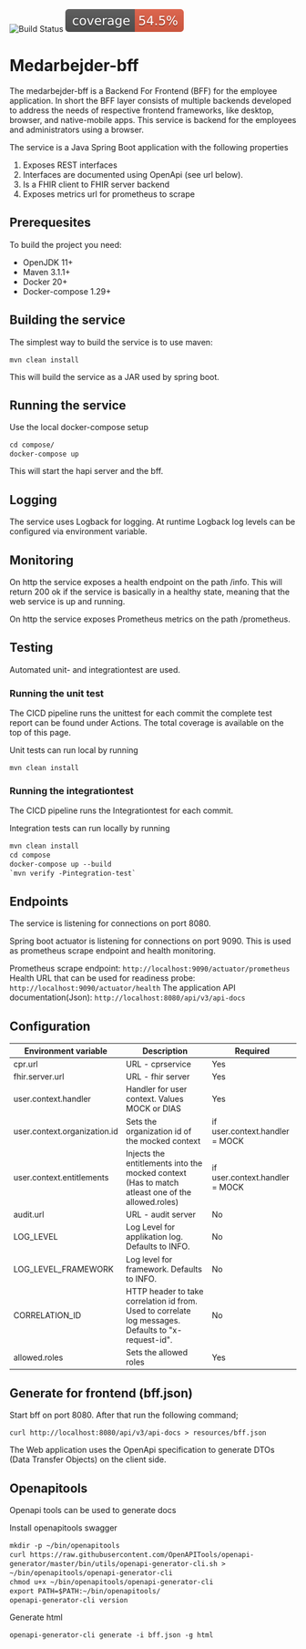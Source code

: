 ![Build Status](https://github.com/KvalitetsIT/hjemmebehandling-medarbejder-bff/workflows/CICD/badge.svg) ![Test Coverage](.github/badges/jacoco.svg)
# Medarbejder-bff

The medarbejder-bff is a Backend For Frontend (BFF) for the employee application. In short the BFF layer consists of multiple backends developed to address the needs of respective frontend frameworks, like desktop, browser, and native-mobile apps. This service is backend for the employees and administrators using a browser.  

The service is a Java Spring Boot application with the following properties

1. Exposes REST interfaces 
2. Interfaces are documented using OpenApi (see url below). 
3. Is a FHIR client to FHIR server backend
4. Exposes metrics url for prometheus to scrape

## Prerequesites
To build the project you need:

 * OpenJDK 11+
 * Maven 3.1.1+
 * Docker 20+
 * Docker-compose 1.29+

## Building the service

The simplest way to build the service is to use maven:

```
mvn clean install
```

This will build the service as a JAR used by spring boot.

## Running the service
Use the local docker-compose setup

```
cd compose/
docker-compose up
```
This will start the hapi server and the bff.

## Logging

The service uses Logback for logging. At runtime Logback log levels can be configured via environment variable.


## Monitoring

On http the service exposes a health endpoint on the path /info. This will return 200 ok if the service is basically in a healthy state, meaning that the web service is up and running.

On http the service exposes Prometheus metrics on the path /prometheus. 

## Testing
Automated unit- and integrationtest are used.

### Running the unit test
The CICD pipeline runs the unittest for each commit the complete test report can be found under Actions. The total coverage is available on the top of this page.

Unit tests can run local by running

```
mvn clean install
```

### Running the integrationtest
The CICD pipeline runs the Integrationtest for each commit.

Integration tests can run locally by running

```
mvn clean install
cd compose 
docker-compose up --build
`mvn verify -Pintegration-test`
```

## Endpoints

The service is listening for connections on port 8080.

Spring boot actuator is listening for connections on port 9090. This is used as prometheus scrape endpoint and health monitoring. 

Prometheus scrape endpoint: `http://localhost:9090/actuator/prometheus`  
Health URL that can be used for readiness probe: `http://localhost:9090/actuator/health`
The application API documentation(Json): `http://localhost:8080/api/v3/api-docs`

## Configuration

| Environment variable         | Description                                                                                          | Required                       |
|------------------------------|------------------------------------------------------------------------------------------------------|--------------------------------|
| cpr.url                      | URL - cprservice                                                                                     | Yes                            |
| fhir.server.url              | URL - fhir server                                                                                    | Yes                            |
| user.context.handler         | Handler for user context. Values MOCK or DIAS                                                        | Yes                            |
| user.context.organization.id | Sets the organization id of the mocked context                                                       | if user.context.handler = MOCK |
| user.context.entitlements    | Injects the entitlements into the mocked context (Has to match atleast one of the allowed.roles)     | if user.context.handler = MOCK |
| audit.url                    | URL - audit server                                                                                   | No                             |
| LOG_LEVEL                    | Log Level for applikation  log. Defaults to INFO.                                                    | No                             |
| LOG_LEVEL_FRAMEWORK          | Log level for framework. Defaults to INFO.                                                           | No                             |
| CORRELATION_ID               | HTTP header to take correlation id from. Used to correlate log messages. Defaults to "x-request-id". | No                             |
| allowed.roles                | Sets the allowed roles                                                                               | Yes                            |

## Generate for frontend (bff.json)
Start bff on port 8080. After that run the following command;

```
curl http://localhost:8080/api/v3/api-docs > resources/bff.json
```

The Web application uses the OpenApi specification to generate DTOs (Data Transfer Objects) on the client side.

## Openapitools
Openapi tools can be used to generate docs

Install openapitools
swagger
```shell
mkdir -p ~/bin/openapitools
curl https://raw.githubusercontent.com/OpenAPITools/openapi-generator/master/bin/utils/openapi-generator-cli.sh > ~/bin/openapitools/openapi-generator-cli
chmod u+x ~/bin/openapitools/openapi-generator-cli
export PATH=$PATH:~/bin/openapitools/
openapi-generator-cli version
```

Generate html

```
openapi-generator-cli generate -i bff.json -g html
```
